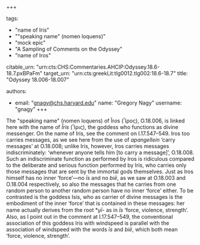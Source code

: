 +++

tags:
- "name of Iris"
- "&quot;speaking name&quot; (nomen loquens)"
- "mock epic"
- "A Sampling of Comments on the Odyssey"
- "name of Iros"

citable_urn: "urn:cts:CHS:Commentaries.AHCIP:Odyssey.18.6-18.7.pxBPaFm"
target_urn: "urn:cts:greekLit:tlg0012.tlg002:18.6-18.7"
title: "Odyssey 18.006-18.007"

authors:
- email: "gnagy@chs.harvard.edu"
  name: "Gregory Nagy"
  username: "gnagy"
+++

<p>The &quot;speaking name&quot; (nomen loquens) of Îr<em>o</em>s (῏Ιρος), Ο.18.006, is linked here with the name of <em>Îris</em> (῏Ιρις), the goddess who functions as divine messenger. On the name of Iris, see the comment on I.17.547–549. Iros too carries messages, as we see here from the use of <em>apangellein</em> ‘carry messages’ at O.18.008; unlike Iris, however, Iros carries messages indiscriminately: ‘whenever anyone tells him [to carry a message]’, O.18.008. Such an indiscriminate function as performed by Iros is ridiculous compared to the deliberate and serious function performed by Iris, who carries only those messages that are sent by the immortal gods themselves. Just as Iros himself has no inner ‘force’—no <em>īs</em> and no <em>biē</em>, as we saw at O.18.003 and O.18.004 respectively, so also the messages that he carries from one random person to another random person have no inner ‘force’ either. To be contrasted is the goddess Isis, who as carrier of divine messages is the embodiment of the inner ‘force’ that is contained in these messages: her name actually derives from the root *<em>u̯ī</em>- as in <em>īs</em> ‘force, violence, strength’. Also, as I point out in the comment at I.17.547–549, the conventional association of this goddess Iris with windspeed is parallel with the association of windspeed with the words <em>īs</em> and <em>biē</em>, which both mean ‘force, violence, strength’.  </p>